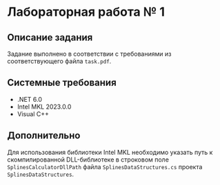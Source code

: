 # Лабораторная работа № 1

## Описание задания
Задание выполнено в соответствии с требованиями из соответствующего файла `task.pdf`.

## Системные требования
* .NET 6.0
* Intel MKL 2023.0.0
* Visual C++

## Дополнительно
Для использования библиотеки Intel MKL необходимо указать путь к скомпилированной DLL-библиотеке в строковом поле `SplinesCalculatorDllPath` файла `SplinesDataStructures.cs` проекта `SplinesDataStructures`.
